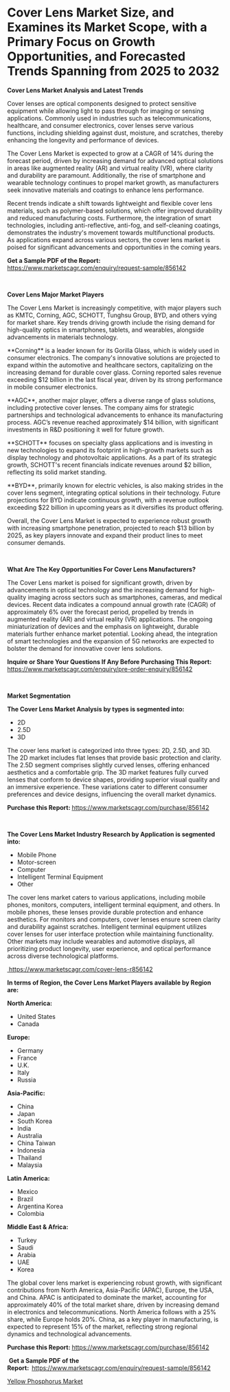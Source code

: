 <p><h1>Cover Lens Market Size, and Examines its Market Scope, with a Primary Focus on Growth Opportunities, and Forecasted Trends Spanning from 2025 to 2032</h1></p><p><strong>Cover Lens Market Analysis and Latest Trends</strong></p>
<p><p>Cover lenses are optical components designed to protect sensitive equipment while allowing light to pass through for imaging or sensing applications. Commonly used in industries such as telecommunications, healthcare, and consumer electronics, cover lenses serve various functions, including shielding against dust, moisture, and scratches, thereby enhancing the longevity and performance of devices.</p><p>The Cover Lens Market is expected to grow at a CAGR of 14% during the forecast period, driven by increasing demand for advanced optical solutions in areas like augmented reality (AR) and virtual reality (VR), where clarity and durability are paramount. Additionally, the rise of smartphone and wearable technology continues to propel market growth, as manufacturers seek innovative materials and coatings to enhance lens performance.</p><p>Recent trends indicate a shift towards lightweight and flexible cover lens materials, such as polymer-based solutions, which offer improved durability and reduced manufacturing costs. Furthermore, the integration of smart technologies, including anti-reflective, anti-fog, and self-cleaning coatings, demonstrates the industry's movement towards multifunctional products. As applications expand across various sectors, the cover lens market is poised for significant advancements and opportunities in the coming years.</p></p>
<p><strong>Get a Sample PDF of the Report:&nbsp;</strong> <a href="https://www.marketscagr.com/enquiry/request-sample/856142?utm_campaign=3137&utm_medium=2&utm_source=Github&utm_content=ia&utm_term=31032025&utm_id=cover-lens">https://www.marketscagr.com/enquiry/request-sample/856142</a></p>
<p>&nbsp;</p>
<p><strong>Cover Lens Major Market Players</strong></p>
<p><p>The Cover Lens Market is increasingly competitive, with major players such as KMTC, Corning, AGC, SCHOTT, Tunghsu Group, BYD, and others vying for market share. Key trends driving growth include the rising demand for high-quality optics in smartphones, tablets, and wearables, alongside advancements in materials technology.</p><p>**Corning** is a leader known for its Gorilla Glass, which is widely used in consumer electronics. The company's innovative solutions are projected to expand within the automotive and healthcare sectors, capitalizing on the increasing demand for durable cover glass. Corning reported sales revenue exceeding $12 billion in the last fiscal year, driven by its strong performance in mobile consumer electronics.</p><p>**AGC**, another major player, offers a diverse range of glass solutions, including protective cover lenses. The company aims for strategic partnerships and technological advancements to enhance its manufacturing process. AGC’s revenue reached approximately $14 billion, with significant investments in R&D positioning it well for future growth.</p><p>**SCHOTT** focuses on specialty glass applications and is investing in new technologies to expand its footprint in high-growth markets such as display technology and photovoltaic applications. As a part of its strategic growth, SCHOTT's recent financials indicate revenues around $2 billion, reflecting its solid market standing.</p><p>**BYD**, primarily known for electric vehicles, is also making strides in the cover lens segment, integrating optical solutions in their technology. Future projections for BYD indicate continuous growth, with a revenue outlook exceeding $22 billion in upcoming years as it diversifies its product offering.</p><p>Overall, the Cover Lens Market is expected to experience robust growth with increasing smartphone penetration, projected to reach $13 billion by 2025, as key players innovate and expand their product lines to meet consumer demands.</p></p>
<p>&nbsp;</p>
<p><strong>What Are The Key Opportunities For Cover Lens Manufacturers?</strong></p>
<p><p>The Cover Lens market is poised for significant growth, driven by advancements in optical technology and the increasing demand for high-quality imaging across sectors such as smartphones, cameras, and medical devices. Recent data indicates a compound annual growth rate (CAGR) of approximately 6% over the forecast period, propelled by trends in augmented reality (AR) and virtual reality (VR) applications. The ongoing miniaturization of devices and the emphasis on lightweight, durable materials further enhance market potential. Looking ahead, the integration of smart technologies and the expansion of 5G networks are expected to bolster the demand for innovative cover lens solutions.</p></p>
<p><strong>Inquire or Share Your Questions If Any Before Purchasing This Report:</strong> <a href="https://www.marketscagr.com/enquiry/pre-order-enquiry/856142?utm_campaign=3137&utm_medium=2&utm_source=Github&utm_content=ia&utm_term=31032025&utm_id=cover-lens">https://www.marketscagr.com/enquiry/pre-order-enquiry/856142</a></p>
<p>&nbsp;</p>
<p><strong>Market Segmentation</strong></p>
<p><strong>The Cover Lens Market Analysis by types is segmented into:</strong></p>
<p><ul><li>2D</li><li>2.5D</li><li>3D</li></ul></p>
<p><p>The cover lens market is categorized into three types: 2D, 2.5D, and 3D. The 2D market includes flat lenses that provide basic protection and clarity. The 2.5D segment comprises slightly curved lenses, offering enhanced aesthetics and a comfortable grip. The 3D market features fully curved lenses that conform to device shapes, providing superior visual quality and an immersive experience. These variations cater to different consumer preferences and device designs, influencing the overall market dynamics.</p></p>
<p><strong>Purchase this Report:&nbsp;</strong><a href="https://www.marketscagr.com/purchase/856142?utm_campaign=3137&utm_medium=2&utm_source=Github&utm_content=ia&utm_term=31032025&utm_id=cover-lens">https://www.marketscagr.com/purchase/856142</a></p>
<p>&nbsp;</p>
<p><strong>The Cover Lens Market Industry Research by Application is segmented into:</strong></p>
<p><ul><li>Mobile Phone</li><li>Motor-screen</li><li>Computer</li><li>Intelligent Terminal Equipment</li><li>Other</li></ul></p>
<p><p>The cover lens market caters to various applications, including mobile phones, monitors, computers, intelligent terminal equipment, and others. In mobile phones, these lenses provide durable protection and enhance aesthetics. For monitors and computers, cover lenses ensure screen clarity and durability against scratches. Intelligent terminal equipment utilizes cover lenses for user interface protection while maintaining functionality. Other markets may include wearables and automotive displays, all prioritizing product longevity, user experience, and optical performance across diverse technological platforms.</p></p>
<p><a href="https://www.marketscagr.com/cover-lens-r856142?utm_campaign=3137&utm_medium=2&utm_source=Github&utm_content=ia&utm_term=31032025&utm_id=cover-lens">&nbsp;https://www.marketscagr.com/cover-lens-r856142</a></p>
<p><strong>In terms of Region, the Cover Lens Market Players available by Region are:</strong></p>
<p>
    <p> <strong> North America: </strong>
        <ul>
            <li>United States</li>
            <li>Canada</li>
        </ul>
        </p> 
    <p> <strong> Europe: </strong>
        <ul>
            <li>Germany</li>
            <li>France</li>
            <li>U.K.</li>
            <li>Italy</li>
            <li>Russia</li>
        </ul>
        </p> 
    <p> <strong> Asia-Pacific: </strong>
        <ul>
            <li>China</li>
            <li>Japan</li>
            <li>South Korea</li>
            <li>India</li>
            <li>Australia</li>
            <li>China Taiwan</li>
            <li>Indonesia</li>
            <li>Thailand</li>
            <li>Malaysia</li>
        </ul>
        </p> 
    <p> <strong> Latin America: </strong>
        <ul>
            <li>Mexico</li>
            <li>Brazil</li>
            <li>Argentina Korea</li>
            <li>Colombia</li>
        </ul>
        </p> 
    <p> <strong> Middle East & Africa: </strong>
        <ul>
            <li>Turkey</li>
            <li>Saudi</li>
            <li>Arabia</li>
            <li>UAE</li>
            <li>Korea</li>
        </ul>
    </p>
    </p>
<p><p>The global cover lens market is experiencing robust growth, with significant contributions from North America, Asia-Pacific (APAC), Europe, the USA, and China. APAC is anticipated to dominate the market, accounting for approximately 40% of the total market share, driven by increasing demand in electronics and telecommunications. North America follows with a 25% share, while Europe holds 20%. China, as a key player in manufacturing, is expected to represent 15% of the market, reflecting strong regional dynamics and technological advancements.</p></p>
<p><strong>Purchase this Report: </strong><a href="https://www.marketscagr.com/purchase/856142?utm_campaign=3137&utm_medium=2&utm_source=Github&utm_content=ia&utm_term=31032025&utm_id=cover-lens">https://www.marketscagr.com/purchase/856142</a></p>
<p>&nbsp;<strong>Get a Sample PDF of the Report:&nbsp;&nbsp;</strong><a href="https://www.marketscagr.com/enquiry/request-sample/856142?utm_campaign=3137&utm_medium=2&utm_source=Github&utm_content=ia&utm_term=31032025&utm_id=cover-lens">https://www.marketscagr.com/enquiry/request-sample/856142</a></p>
<p><strong></strong></p>
<p><p><a href="https://github.com/ugurgyuri/Market-Research-Report-List-1/blob/main/yellow-phosphorus-market.md?utm_campaign=3137&utm_medium=2&utm_source=Github&utm_content=ia&utm_term=31032025&utm_id=cover-lens">Yellow Phosphorus Market</a></p></p>